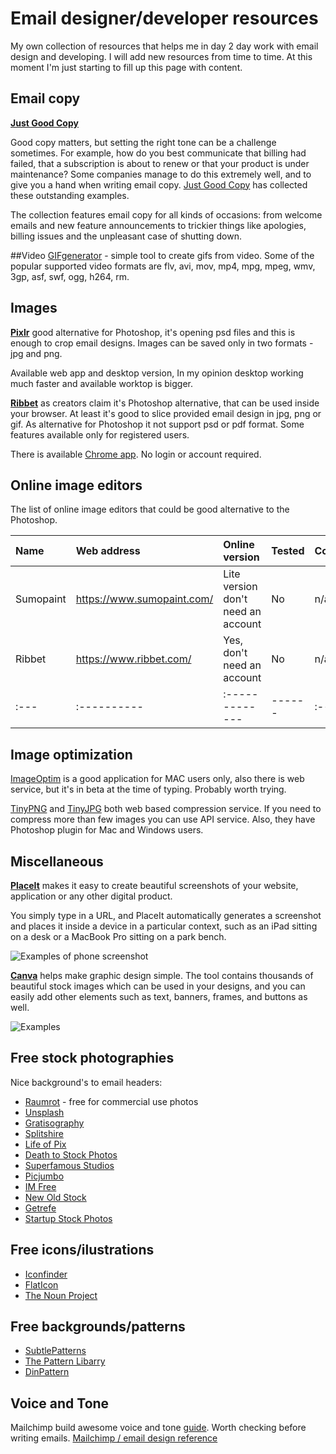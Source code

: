 # Email designer/developer resources
My own collection of resources that helps me in day 2 day work with email design and developing. I will add new resources from time to time. At this moment I'm just starting to fill up this page with content.

## Email copy

**[Just Good Copy](http://www.goodemailcopy.com/)**

Good copy matters, but setting the right tone can be a challenge sometimes. For example, how do you best communicate that billing had failed, that a subscription is about to renew or that your product is under maintenance? Some companies manage to do this extremely well, and to give you a hand when writing email copy. [Just Good Copy](http://www.goodemailcopy.com/) has collected these outstanding examples.

The collection features email copy for all kinds of occasions: from welcome emails and new feature announcements to trickier things like apologies, billing issues and the unpleasant case of shutting down.

##Video
[GIFgenerator](https://imgflip.com/gifgenerator) - simple tool to create gifs from video. Some of the popular supported video formats are flv, avi, mov, mp4, mpg, mpeg, wmv, 3gp, asf, swf, ogg, h264, rm.

## Images
**[Pixlr](https://pixlr.com/)** good alternative for Photoshop, it's opening psd files and this is enough to crop email designs. Images can be saved only in two formats - jpg and png.

Available web app and desktop version, In my opinion desktop working much faster and available worktop is bigger.


**[Ribbet](https://www.ribbet.com/app)** as creators claim it's Photoshop alternative, that can be used inside your browser. At least it's good to slice provided email design in jpg, png or gif. As alternative for Photoshop it not support psd or pdf format. Some features available only for registered users.

There is available [Chrome app](https://chrome.google.com/webstore/detail/ribbet-photo-editor/bikpkcdadljalhghbbipfkkhocppkhob).
No login or account required.

## Online image editors
The list of online image editors that could be good alternative to the Photoshop.

| Name | Web address | Online version | Tested | Cons | Pros |
| :--- | :---------- | :------------- | ------ | :--- | :--- |
| Sumopaint | https://www.sumopaint.com/ | Lite version don't need an account | No | n/a | n/a |
| Ribbet | https://www.ribbet.com/ | Yes, don't need an account | No | n/a | n/a |
| :--- | :---------- | :------------- | ------ | :--- | :--- |

## Image optimization
[ImageOptim](https://imageoptim.com/mac) is a good application for MAC users only, also there is web service, but it's in beta at the time of typing. Probably worth trying.

[TinyPNG](https://tinypng.com/) and [TinyJPG](https://tinyjpg.com/) both web based compression service. If you need to compress more than few images you can use API service. Also, they have Photoshop plugin for Mac and Windows users.

## Miscellaneous

**[PlaceIt](https://placeit.net/)** makes it easy to create beautiful screenshots of your website, application or any other digital product.

You simply type in a URL, and PlaceIt automatically generates a screenshot and places it inside a device in a particular context, such as an iPad sitting on a desk or a MacBook Pro sitting on a park bench.

![Examples of phone screenshot](https://www.campaignmonitor.com/assets/images/guides/better-marketing-results/placeit.jpg?ver=4312)

**[Canva](https://www.canva.com/)** helps make graphic design simple. The tool contains thousands of beautiful stock images which can be used in your designs, and you can easily add other elements such as text, banners, frames, and buttons as well.

![Examples](https://www.campaignmonitor.com/assets/images/guides/better-marketing-results/canva.jpg?ver=4312)

## Free stock photographies
Nice background's to email headers:
- [Raumrot](http://raumrot.com/) - free for commercial use photos
- [Unsplash](https://unsplash.com/)
- [Gratisography](http://www.gratisography.com/)
- [Splitshire](http://www.splitshire.com/)
- [Life of Pix](http://www.lifeofpix.com/)
- [Death to Stock Photos](http://deathtothestockphoto.com/)
- [Superfamous Studios](http://images.superfamous.com/)
- [Picjumbo](https://picjumbo.com/)
- [IM Free](http://www.imcreator.com/free)
- [New Old Stock](http://nos.twnsnd.co/)
- [Getrefe](http://getrefe.tumblr.com/)
- [Startup Stock Photos](http://startupstockphotos.com/)

## Free icons/ilustrations
- [Iconfinder](https://www.iconfinder.com/free_icons)
- [FlatIcon](http://www.flaticon.com/)
- [The Noun Project](https://thenounproject.com/)

## Free backgrounds/patterns
- [SubtlePatterns](http://subtlepatterns.com/)
- [The Pattern Libarry](http://thepatternlibrary.com/)
- [DinPattern](http://www.dinpattern.com/)

## Voice and Tone

Mailchimp build awesome voice and tone [guide](http://voiceandtone.com/). Worth checking before writing emails. [Mailchimp / email design reference](http://templates.mailchimp.com/)
